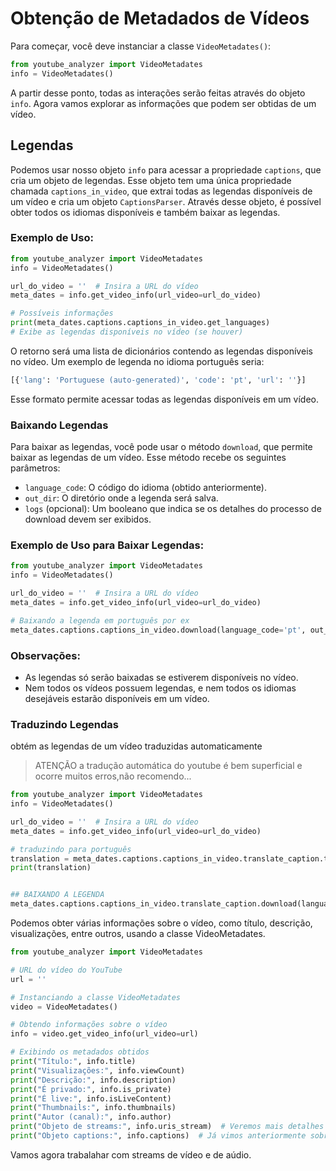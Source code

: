

# Obtenção de Metadados de Vídeos

Para começar, você deve instanciar a classe `VideoMetadates()`:

```python
from youtube_analyzer import VideoMetadates
info = VideoMetadates()
```

A partir desse ponto, todas as interações serão feitas através do objeto `info`. Agora vamos explorar as informações que podem ser obtidas de um vídeo.

## Legendas

Podemos usar nosso objeto `info` para acessar a propriedade `captions`, que cria um objeto de legendas. Esse objeto tem uma única propriedade chamada `captions_in_video`, que extrai todas as legendas disponíveis de um vídeo e cria um objeto `CaptionsParser`. Através desse objeto, é possível obter todos os idiomas disponíveis e também baixar as legendas.

### Exemplo de Uso:

```python
from youtube_analyzer import VideoMetadates
info = VideoMetadates()

url_do_video = ''  # Insira a URL do vídeo
meta_dates = info.get_video_info(url_video=url_do_video)

# Possíveis informações
print(meta_dates.captions.captions_in_video.get_languages)  
# Exibe as legendas disponíveis no vídeo (se houver)
```

O retorno será uma lista de dicionários contendo as legendas disponíveis no vídeo. Um exemplo de legenda no idioma português seria:

```python
[{'lang': 'Portuguese (auto-generated)', 'code': 'pt', 'url': ''}]
```

Esse formato permite acessar todas as legendas disponíveis em um vídeo.

### Baixando Legendas

Para baixar as legendas, você pode usar o método `download`, que permite baixar as legendas de um vídeo. Esse método recebe os seguintes parâmetros:
- `language_code`: O código do idioma (obtido anteriormente).
- `out_dir`: O diretório onde a legenda será salva.
- `logs` (opcional): Um booleano que indica se os detalhes do processo de download devem ser exibidos.

### Exemplo de Uso para Baixar Legendas:

```python
from youtube_analyzer import VideoMetadates
info = VideoMetadates()

url_do_video = ''  # Insira a URL do vídeo
meta_dates = info.get_video_info(url_video=url_do_video)

# Baixando a legenda em português por ex
meta_dates.captions.captions_in_video.download(language_code='pt', out_dir='captions', logs=True)
```

### Observações:
- As legendas só serão baixadas se estiverem disponíveis no vídeo.
- Nem todos os vídeos possuem legendas, e nem todos os idiomas desejáveis estarão disponíveis em um vídeo.
### Traduzindo Legendas
obtém as legendas de um vídeo traduzidas automaticamente
>ATENÇÃO 
> a tradução automática do youtube é bem superficial e ocorre muitos erros,não recomendo...


```python
from youtube_analyzer import VideoMetadates
info = VideoMetadates()

url_do_video = ''  # Insira a URL do vídeo
meta_dates = info.get_video_info(url_video=url_do_video)

# traduzindo para português
translation = meta_dates.captions.captions_in_video.translate_caption.translate(tlang='pt')# {'lang': 'pt','url': 'url-da-lgd'}
print(translation)


## BAIXANDO A LEGENDA 
meta_dates.captions.captions_in_video.translate_caption.download(language_code='pt',out_dir='tester',logs=True)
```




Podemos obter várias informações sobre o vídeo, como título, descrição, visualizações, entre outros, usando a classe VideoMetadates.

````python
from youtube_analyzer import VideoMetadates

# URL do vídeo do YouTube
url = ''

# Instanciando a classe VideoMetadates
video = VideoMetadates()

# Obtendo informações sobre o vídeo
info = video.get_video_info(url_video=url)

# Exibindo os metadados obtidos
print("Título:", info.title)
print("Visualizações:", info.viewCount)
print("Descrição:", info.description)
print("É privado:", info.is_private)
print("É live:", info.isLiveContent)
print("Thumbnails:", info.thumbnails)
print("Autor (canal):", info.author)
print("Objeto de streams:", info.uris_stream)  # Veremos mais detalhes sobre isso a seguir
print("Objeto captions:", info.captions)  # Já vimos anteriormente sobre legendas

````

Vamos agora trabalahar com streams de vídeo e de aúdio.

